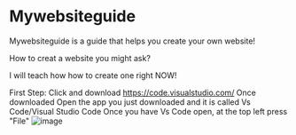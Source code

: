 # Mywebsiteguide
Mywebsiteguide is a guide that helps you create your own website!

How to creat a website you might ask?

I will teach how how to create one right NOW!

First Step: Click and download https://code.visualstudio.com/
Once downloaded Open the app you just downloaded and it is called Vs Code/Visual Studio Code
Once you have Vs Code open, at the top left press "File"
![image](https://user-images.githubusercontent.com/111968057/187056690-490ec2e2-6564-4805-ab3a-482917ead8f1.png)
